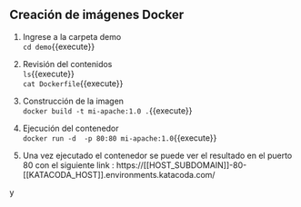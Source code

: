
## Creación de imágenes Docker
1. Ingrese a la carpeta demo  
`cd demo`{{execute}}  

2. Revisión del contenidos  
`ls`{{execute}}    
`cat Dockerfile`{{execute}}  

3. Construcción  de la imagen  
`docker build -t mi-apache:1.0 .`{{execute}}  

4. Ejecución del contenedor  
`docker run -d  -p 80:80 mi-apache:1.0`{{execute}}  

5. Una vez ejecutado el contenedor se puede ver el resultado en el puerto 80 con el siguiente link : https://[[HOST_SUBDOMAIN]]-80-[[KATACODA_HOST]].environments.katacoda.com/  

y

